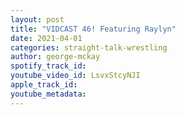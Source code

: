 ```yaml
---
layout: post
title: "VIDCAST 46! Featuring Raylyn"
date: 2021-04-01
categories: straight-talk-wrestling
author: george-mckay
spotify_track_id: 
youtube_video_id: LsvxStcyNJI
apple_track_id: 
youtube_metadata: 
---
```

